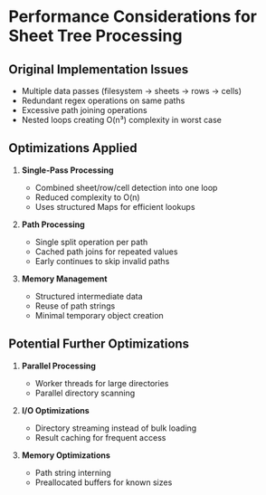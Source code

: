 # Performance Considerations for Sheet Tree Processing

## Original Implementation Issues
- Multiple data passes (filesystem -> sheets -> rows -> cells)
- Redundant regex operations on same paths
- Excessive path joining operations
- Nested loops creating O(n³) complexity in worst case

## Optimizations Applied
1. **Single-Pass Processing**
   - Combined sheet/row/cell detection into one loop
   - Reduced complexity to O(n)
   - Uses structured Maps for efficient lookups

2. **Path Processing**
   - Single split operation per path
   - Cached path joins for repeated values
   - Early continues to skip invalid paths

3. **Memory Management**
   - Structured intermediate data
   - Reuse of path strings
   - Minimal temporary object creation

## Potential Further Optimizations
1. **Parallel Processing**
   - Worker threads for large directories
   - Parallel directory scanning

2. **I/O Optimizations**
   - Directory streaming instead of bulk loading
   - Result caching for frequent access

3. **Memory Optimizations**
   - Path string interning
   - Preallocated buffers for known sizes
